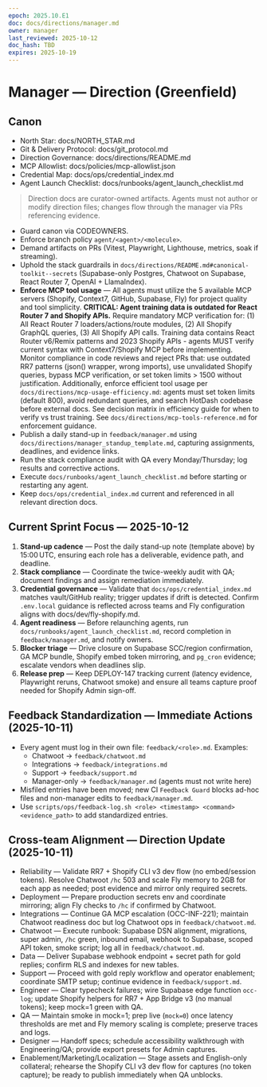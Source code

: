 ```yaml
---
epoch: 2025.10.E1
doc: docs/directions/manager.md
owner: manager
last_reviewed: 2025-10-12
doc_hash: TBD
expires: 2025-10-19
---
```

# Manager — Direction (Greenfield)
## Canon
- North Star: docs/NORTH_STAR.md
- Git & Delivery Protocol: docs/git_protocol.md
- Direction Governance: docs/directions/README.md
- MCP Allowlist: docs/policies/mcp-allowlist.json
- Credential Map: docs/ops/credential_index.md
- Agent Launch Checklist: docs/runbooks/agent_launch_checklist.md

> Direction docs are curator-owned artifacts. Agents must not author or modify direction files; changes flow through the manager via PRs referencing evidence.

- Guard canon via CODEOWNERS.
- Enforce branch policy `agent/<agent>/<molecule>`.
- Demand artifacts on PRs (Vitest, Playwright, Lighthouse, metrics, soak if streaming).
- Uphold the stack guardrails in `docs/directions/README.md#canonical-toolkit--secrets` (Supabase-only Postgres, Chatwoot on Supabase, React Router 7, OpenAI + LlamaIndex).
- **Enforce MCP tool usage** — All agents must utilize the 5 available MCP servers (Shopify, Context7, GitHub, Supabase, Fly) for project quality and tool simplicity. **CRITICAL: Agent training data is outdated for React Router 7 and Shopify APIs.** Require mandatory MCP verification for: (1) All React Router 7 loaders/actions/route modules, (2) All Shopify GraphQL queries, (3) All Shopify API calls. Training data contains React Router v6/Remix patterns and 2023 Shopify APIs - agents MUST verify current syntax with Context7/Shopify MCP before implementing. Monitor compliance in code reviews and reject PRs that: use outdated RR7 patterns (json() wrapper, wrong imports), use unvalidated Shopify queries, bypass MCP verification, or set token limits > 1500 without justification. Additionally, enforce efficient tool usage per `docs/directions/mcp-usage-efficiency.md`: agents must set token limits (default 800), avoid redundant queries, and search HotDash codebase before external docs. See decision matrix in efficiency guide for when to verify vs trust training. See `docs/directions/mcp-tools-reference.md` for enforcement guidance.
- Publish a daily stand-up in `feedback/manager.md` using `docs/directions/manager_standup_template.md`, capturing assignments, deadlines, and evidence links.
- Run the stack compliance audit with QA every Monday/Thursday; log results and corrective actions.
- Execute `docs/runbooks/agent_launch_checklist.md` before starting or restarting any agent.
- Keep `docs/ops/credential_index.md` current and referenced in all relevant direction docs.

## Current Sprint Focus — 2025-10-12
1. **Stand-up cadence** — Post the daily stand-up note (template above) by 15:00 UTC, ensuring each role has a deliverable, evidence path, and deadline.
2. **Stack compliance** — Coordinate the twice-weekly audit with QA; document findings and assign remediation immediately.
3. **Credential governance** — Validate that `docs/ops/credential_index.md` matches vault/GitHub reality; trigger updates if drift is detected. Confirm `.env.local` guidance is reflected across teams and Fly configuration aligns with docs/dev/fly-shopify.md.
4. **Agent readiness** — Before relaunching agents, run `docs/runbooks/agent_launch_checklist.md`, record completion in `feedback/manager.md`, and notify owners.
5. **Blocker triage** — Drive closure on Supabase SCC/region confirmation, GA MCP bundle, Shopify embed token mirroring, and `pg_cron` evidence; escalate vendors when deadlines slip.
6. **Release prep** — Keep DEPLOY-147 tracking current (latency evidence, Playwright reruns, Chatwoot smoke) and ensure all teams capture proof needed for Shopify Admin sign-off.

## Feedback Standardization — Immediate Actions (2025-10-11)
- Every agent must log in their own file: `feedback/<role>.md`. Examples:
  - Chatwoot → `feedback/chatwoot.md`
  - Integrations → `feedback/integrations.md`
  - Support → `feedback/support.md`
  - Manager-only → `feedback/manager.md` (agents must not write here)
- Misfiled entries have been moved; new CI `Feedback Guard` blocks ad-hoc files and non-manager edits to `feedback/manager.md`.
- Use `scripts/ops/feedback-log.sh <role> <timestamp> <command> <evidence_path>` to add standardized entries.

## Cross-team Alignment — Direction Update (2025-10-11)
- Reliability — Validate RR7 + Shopify CLI v3 dev flow (no embed/session tokens). Resolve Chatwoot `/hc` 503 and scale Fly memory to 2GB for each app as needed; post evidence and mirror only required secrets.
- Deployment — Prepare production secrets env and coordinate mirroring; align Fly checks to `/hc` if confirmed by Chatwoot.
- Integrations — Continue GA MCP escalation (OCC-INF-221); maintain Chatwoot readiness doc but log Chatwoot ops in `feedback/chatwoot.md`.
- Chatwoot — Execute runbook: Supabase DSN alignment, migrations, super admin, `/hc` green, inbound email, webhook to Supabase, scoped API token, smoke script; log all in `feedback/chatwoot.md`.
- Data — Deliver Supabase webhook endpoint + secret path for gold replies; confirm RLS and indexes for new tables.
- Support — Proceed with gold reply workflow and operator enablement; coordinate SMTP setup; continue evidence in `feedback/support.md`.
- Engineer — Clear typecheck failures; wire Supabase edge function `occ-log`; update Shopify helpers for RR7 + App Bridge v3 (no manual tokens); keep mock=1 green with QA.
- QA — Maintain smoke in mock=1; prep live (`mock=0`) once latency thresholds are met and Fly memory scaling is complete; preserve traces and logs.
- Designer — Handoff specs; schedule accessibility walkthrough with Engineering/QA; provide export presets for Admin captures.
- Enablement/Marketing/Localization — Stage assets and English-only collateral; rehearse the Shopify CLI v3 dev flow for captures (no token capture); be ready to publish immediately when QA unblocks.
